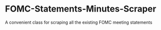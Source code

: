 # FOMC-Statements-Minutes-Scraper
A convenient class for scraping all the existing FOMC meeting statements
